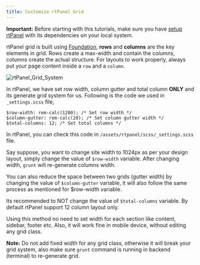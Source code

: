 ```yaml
---
title: Customize rtPanel Grid
---
```


**Important:** Before starting with this tutorials, make sure you have [setup rtPanel](http://docs.rtcamp.com/rtpanel/developer/setup-rtpanel-development/) with its dependencies on your local system.

rtPanel grid is built using [Foundation](http://foundation.zurb.com/docs/components/grid.html), **rows** and **columns** are the key elements in grid. Rows create a max-width and contain the columns, columns create the actual structure. For layouts to work properly, always put your page content inside a `row` and a `column`.

![rtPanel_Grid_System](https://rtcamp.com/wp-content/uploads/2014/02/rtPanel_Grid_System.jpg)

In rtPanel, we have set row width, column gutter and total column **ONLY** and its generate grid system for us. Following is the code we used in `_settings.scss` file,


    
    $row-width: rem-calc(1200); /* Set row width */
    $column-gutter: rem-calc(20); /* Set column gutter width */
    $total-columns: 12; /* Set total columns */



In rtPanel, you can check this code in  `/assets/rtpanel/scss/_settings.scss` file.

Say suppose, you want to change site width to 1024px as per your design layout, simply change the value of `$row-width` variable. After changing width, `grunt` will re-generate columns width.

You can also reduce the space between two grids (gutter width) by changing the value of `$column-gutter` variable, it will also follow the same process as mentioned for $row-width variable.

Its recommended to NOT change the value of `$total-columns` variable. By default rtPanel support 12 column layout only.

Using this method no need to set width for each section like content, sidebar, footer etc. Also, it will work fine in mobile device, without editing any grid class.

**Note:** Do not add fixed width for any grid class, otherwise it will break your grid system, also make sure `grunt` command is running in backend (terminal) to re-generate grid.
